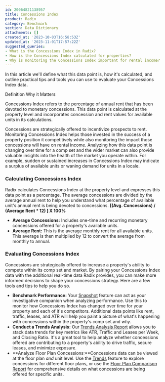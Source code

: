 ```yaml
---
id: 20064821138957
title: Concessions Index
product: Radix
category: Benchmark
section: Data Dictionary
attachments: []
created_at: '2023-10-03T16:58:53Z'
updated_at: '2023-11-01T17:57:22Z'
suggested_queries:
- What is the Concessions Index in Radix?
- How is the Concessions Index calculated for properties?
- Why is monitoring the Concessions Index important for rental income?
---
```

In this article we'll define what this data point is, how it's calculated, and outline practical tips and tools you can use to evaluate your Concessions Index data.

Definition Why it Matters

Concessions Index refers to the percentage of annual rent that has been devoted to monetary concessions. This data point is calculated at the property level and incorporates concession and rent values for available units in its calculations.

Concessions are strategically offered to incentivize prospects to rent. Monitoring Concessions Index helps those invested in the success of a property position it competitively while also monitoring the impact those concessions will have on rental income. Analyzing how this data point is changing over time for a comp set and the wider market can also provide valuable insights into the health of the market you operate within. For example, sudden or sustained increases in Concessions Index may indicate a surplus of available units or waning demand for units in a locale.

### Calculating Concessions Index

Radix calculates Concessions Index at the property level and expresses this data point as a percentage. The average concessions are divided by the average annual rent to help you understand what percentage of available unit's annual rent is being devoted to concessions. **[(Avg. Concessions) / (Average Rent \* 12) ] X 100%**

* **Average Concessions:** Includes one-time and recurring monetary concessions offered for a property's available units.
* **Average Rent:** This is the average monthly rent for all available units. This average is then multiplied by 12 to convert the average from monthly to annual.

### Evaluating Concessions Index

Concessions are strategically offered to increase a property's ability to compete within its comp set and market. By pairing your Concessions Index data with the additional real-time data Radix provides, you can make more informed decisions to shape your concessions strategy. Here are a few tools and tips to help you do so.

* **Benchmark Performance:** Your [Snapshot](https://help.radix.com/hc/en-us/articles/9060091043981) feature can act as your investigative companion when analyzing performance. Use this to monitor how Concessions Index has changed over time for your property and each of it's competitors. Additional data points like rent, traffic, leases, and ATR will help you paint a picture of what's happening with concessions within the property's comp set and *why*.
* **Conduct a Trends Analysis:** Our [Trends Analysis Report](https://help.radix.com/hc/en-us/articles/15181922028429) allows you to stack data trends for key metrics like ATR, Traffic and Leases per Week, and Closing Ratio. It's a great tool to help analyze whether concessions offered are contributing to a property's ability to drive traffic, secure leases, and minimize exposure.
* **Analyze Floor Plan Concessions:**Concessions data can be viewed at the floor plan *and* unit level. Use the [Trends](https://help.radix.com/hc/en-us/articles/9060097289101) feature to explore concessions for different floor plans, or use the [Floor Plan Comparison Report](https://help.radix.com/hc/en-us/articles/15100961400845) for comprehensive details on what concessions are being offered for specific units.